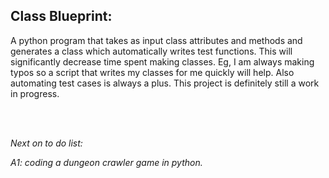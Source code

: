 ## Class Blueprint:
A python program that takes as input class attributes and methods and generates a class which automatically writes test functions. This will significantly decrease time spent making classes. Eg, I am always making typos so a script that writes my classes for me quickly will help. Also automating test cases is always a plus. This project is definitely still a work in progress.
&nbsp;
&nbsp;


<br>
<br>

_Next on to do list:_


_A1: coding a dungeon crawler game in python._
